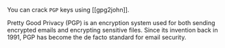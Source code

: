 You can crack `PGP` keys using [[gpg2john]].

Pretty Good Privacy (PGP) is an encryption system used for both sending encrypted emails and encrypting sensitive files. Since its invention back in 1991, PGP has become the de facto standard for email security.